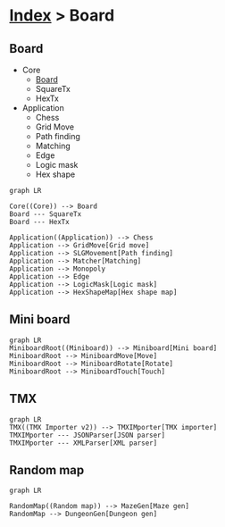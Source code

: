 # [Index](index.html) > Board

## Board

- Core
  - [Board](rex_board.html)
  - SquareTx
  - HexTx
- Application
  - Chess
  - Grid Move
  - Path finding
  - Matching
  - Edge
  - Logic mask
  - Hex shape

```mermaid
graph LR

Core((Core)) --> Board
Board --- SquareTx
Board --- HexTx

Application((Application)) --> Chess
Application --> GridMove[Grid move]
Application --> SLGMovement[Path finding]
Application --> Matcher[Matching]
Application --> Monopoly
Application --> Edge
Application --> LogicMask[Logic mask]
Application --> HexShapeMap[Hex shape map]
```

## Mini board

```mermaid
graph LR
MiniboardRoot((Miniboard)) --> Miniboard[Mini board]
MiniboardRoot --> MiniboardMove[Move]
MiniboardRoot --> MiniboardRotate[Rotate]
MiniboardRoot --> MiniboardTouch[Touch]
```

## TMX

```mermaid
graph LR
TMX((TMX Importer v2)) --> TMXIMporter[TMX importer]
TMXIMporter --- JSONParser[JSON parser]
TMXIMporter --- XMLParser[XML parser]
```

## Random map

```mermaid
graph LR

RandomMap((Random map)) --> MazeGen[Maze gen]
RandomMap --> DungeonGen[Dungeon gen]
```

